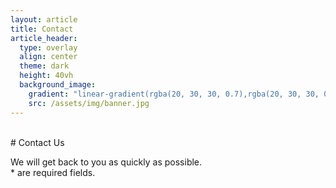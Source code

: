 ```yaml
---
layout: article
title: Contact
article_header:
  type: overlay
  align: center
  theme: dark
  height: 40vh
  background_image:
    gradient: "linear-gradient(rgba(20, 30, 30, 0.7),rgba(20, 30, 30, 0.7))"
    src: /assets/img/banner.jpg
---
```


<br>
# Contact Us

We will get back to you as quickly as possible.  
\* are required fields.
<br>

<div id="formkeep-embed" data-formkeep-url="https://formkeep.com/p/63005ab6a00eefcba10387a9702a7367?embedded=1"></div>

<script type="text/javascript" src="https://pym.nprapps.org/pym.v1.min.js"></script>
<script type="text/javascript" src="https://formkeep-production-herokuapp-com.global.ssl.fastly.net/formkeep-embed.js"></script>

<!-- Get notified when the form is submitted, add your own code below: -->
<script>
const formkeepEmbed = document.querySelector('#formkeep-embed')

formkeepEmbed.addEventListener('formkeep-embed:submitting', _event => {
  console.log('Submitting form...')
})

formkeepEmbed.addEventListener('formkeep-embed:submitted', _event => {
  console.log('Submitted form...')
})
</script>
